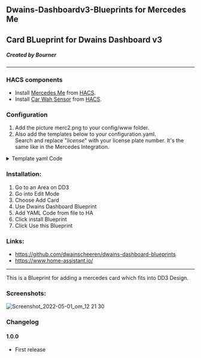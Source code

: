 ## Dwains-Dashboardv3-Blueprints for Mercedes Me 
## Card BLueprint for Dwains Dashboard v3
##### Created by Bourner
---

### HACS components

- Install [Mercedes Me](https://github.com/ReneNulschDE/mbapi2020) from [HACS](https://hacs.xyz).
- Install [Car Wah Sensor](https://github.com/Limych/ha-car_wash) from [HACS](https://hacs.xyz).

### Configuration

1. Add the picture merc2.png to your config/www folder.
2. Also add the templates below to your configuration.yaml. 
<br> Search and replace "$license$" with your license plate number.
It's the same like in the Mercedes Integration.

<details>
<summary> Template yaml Code </summary>

```
- platform: template
  sensors:
    car_tire_pressure_rear_left:
      friendly_name: Tire pressure Rear Left
      value_template: '{{ states.binary_sensor.$license$_tire_warning.attributes.tirepressureRearLeft }}'
    car_tire_pressure_rear_right:
      friendly_name: Tire pressure Rear Right
      value_template: '{{ states.binary_sensor.$license$_tire_warning.attributes.tirepressureRearRight }}'
    car_tire_pressure_front_left:
      friendly_name: Tire pressure Front Left
      value_template: '{{ states.binary_sensor.$license$_tire_warning.attributes.tirepressureFrontLeft }}'
    car_tire_pressure_front_right:
      friendly_name: Tire pressure Front Right
      value_template: '{{ states.binary_sensor.$license$_tire_warning.attributes.tirepressureFrontRight }}'
    car_rangeliquid:
      friendly_name: Car liquid range
      value_template: '{{ states.sensor.$license$_odometer.attributes.rangeliquid }}'
    car_service_days:
      friendly_name: Car service days
      value_template: '{{ states.sensor.$license$_odometer.attributes.serviceintervaldays }}'
    
    car_lock_front_right:
      friendly_name: Lock Front Right
      value_template: >-
        {% if is_state_attr('sensor.$license$_lock', 'doorlockstatusfrontright', false)%}
            Closed
        {% else %}
            Open
        {% endif %}
      icon_template: >
        {% if is_state_attr('sensor.$license$_lock', 'doorlockstatusfrontright', false)%}
          mdi:lock-outline
        {% else %} 
          mdi:lock-open-variant-outline
        {% endif %}

    car_lock_front_left:
      friendly_name: Lock Front Left
      value_template: >-
        {% if is_state_attr('sensor.$license$_lock', 'doorlockstatusfrontleft', false)%}
            Closed
        {% else %}
            Open
        {% endif %}
      icon_template: >
        {% if is_state_attr('sensor.$license$_lock', 'doorlockstatusfrontleft', false)%}
          mdi:lock-outline
        {% else %} 
          mdi:lock-open-variant-outline
        {% endif %}

    car_lock_rear_right:
      friendly_name: Lock Rear Right
      value_template: >-
        {% if is_state_attr('sensor.$license$_lock', 'doorlockstatusrearright', false)%}
            Closed
        {% else %}
            Open
        {% endif %}
      icon_template: >
        {% if is_state_attr('sensor.$license$_lock', 'doorlockstatusrearright', false)%}
          mdi:lock-outline
        {% else %} 
          mdi:lock-open-variant-outline
        {% endif %}

    car_lock_rear_left:
      friendly_name: Lock Rear Left
      value_template: >-
        {% if is_state_attr('sensor.$license$_lock', 'doorlockstatusrearleft', false)%}
            Closed
        {% else %}
            Open
        {% endif %}
      icon_template: >
        {% if is_state_attr('sensor.$license$_lock', 'doorlockstatusrearleft', false)%}
          mdi:lock-outline
        {% else %} 
          mdi:lock-open-variant-outline
        {% endif %}

    car_lock_trunk:
      friendly_name: Lock trunk
      value_template: >-
        {% if is_state_attr('sensor.$license$_lock', 'decklidstatus', false)%} 
            Closed
        {% else %}
            Open
        {% endif %}
      icon_template: >
        {% if is_state_attr('sensor.$license$_lock', 'decklidstatus', false)%} 
          mdi:lock-outline
        {% else %}
          mdi:lock-open-variant-outline
        {% endif %}

    car_lock_hood:
      friendly_name: Lock hood
      value_template: >-
        {% if is_state_attr('sensor.$license$_lock', 'hoodStateRollup', false)%} 
            Closed
        {% else %}
            Open
        {% endif %}
      icon_template: >
        {% if is_state_attr('sensor.$license$_lock', 'hoodStateRollup', false)%} 
          mdi:lock-outline
        {% else %}
          mdi:lock-open-variant-outline
        {% endif %}

    car_window_front_left:
      friendly_name: Window Front Left
      value_template: >-
        {% if is_state_attr('binary_sensor.$license$_windows_closed', 'windowstatusfrontleft', '2')%} 
            Closed
        {% else %}
            Open
        {% endif %}
      icon_template: >
        {% if is_state_attr('binary_sensor.$license$_windows_closed', 'windowstatusfrontleft', '2')%} 
          mdi:window-closed
        {% else %}
          mdi:window-open
        {% endif %}

    car_window_front_right:
      friendly_name: Window Front Right
      value_template: >-
        {% if is_state_attr('binary_sensor.$license$_windows_closed', 'windowstatusfrontright', '2')%} 
            Closed
        {% else %}
            Open
        {% endif %}
      icon_template: >
        {% if is_state_attr('binary_sensor.$license$_windows_closed', 'windowstatusfrontright', '2')%} 
          mdi:window-closed
        {% else %}
          mdi:window-open
        {% endif %}

    car_window_rear_left:
      friendly_name: Window Rear Left
      value_template: >-
        {% if is_state_attr('binary_sensor.$license$_windows_closed', 'windowstatusrearleft', '2')%} 
            Closed
        {% else %}
            Open
        {% endif %}
      icon_template: >
        {% if is_state_attr('binary_sensor.$license$_windows_closed', 'windowstatusrearleft', '2')%} 
          mdi:window-closed
        {% else %}
          mdi:window-open
        {% endif %}

    car_window_rear_right:
      friendly_name: Window Rear Right
      value_template: >-
        {% if is_state_attr('binary_sensor.$license$_windows_closed', 'windowstatusrearright', '2')%} 
            Closed
        {% else %}
            Open
        {% endif %}
      icon_template: >
        {% if is_state_attr('binary_sensor.$license$_windows_closed', 'windowstatusrearright', '2')%} 
          mdi:window-closed
        {% else %}
          mdi:window-open
        {% endif %}
        
    car_window_sunroof:
        friendly_name: Window Sunroof
        value_template: >-
          {% if is_state_attr('sensor.$license$_lock', 'sunroofstatus', '0')%} 
            Closed
          {% else %}
            Open
          {% endif %}
        icon_template: >
          {% if is_state_attr('sensor.$license$_lock', 'sunroofstatus', '0')%} 
            mdi:checkbox-blank-circle-outline
          {% else %}
            mdi:checkbox-marked-circle-outline
          {% endif %}
          
    my_car_lock_status:
        friendly_name: Vergrendelstatus
        value_template: >-
          {% if is_state('sensor.$license$_lock', '0') %}
            Open
          {% elif is_state('sensor.$license$_lock', '1') %}
            Intern vergrendeld
          {% elif is_state('sensor.$license$_lock', '2') %}
            Extern vergrendeld
          {% elif is_state('sensor.$license$_lock', '3') %}
            Selectief ontgrendeld
          {% else %}
            Onbekend
          {% endif %}
        icon_template: >
          {% if is_state('sensor.$license$_lock', '0') %}
            mdi:lock-open-variant-outline
          {% else %}
            mdi:lock-outline
          {% endif %}
```

</details>

### Installation: 
  
1.  Go to an Area on DD3
2.  Go into Edit Mode
3.  Choose Add Card
4.  Use Dwains Dashboard Blueprint
5.  Add YAML Code from file to HA
6.  Click install Blueprint
7.  Click Use this Blueprint


### Links:
* https://github.com/dwainscheeren/dwains-dashboard-blueprints
* https://www.home-assistant.io/

---

This is a Blueprint for adding a mercedes card which fits into DD3 Design.

### Screenshots:
![Screenshot_2022-05-01_om_12 21 30](https://user-images.githubusercontent.com/64064679/166141965-e1378ebe-39b5-42ff-a6c3-d64e508336b0.jpg)

### Changelog
#### 1.0.0
- First release


